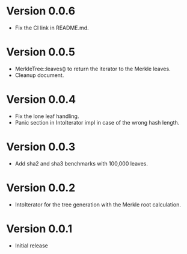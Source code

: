 # Version 0.0.6

- Fix the CI link in README.md.

# Version 0.0.5

- MerkleTree::leaves() to return the iterator to the Merkle leaves.
- Cleanup document.

# Version 0.0.4

- Fix the lone leaf handling.
- Panic section in IntoIterator impl in case of the wrong hash length.

# Version 0.0.3

- Add sha2 and sha3 benchmarks with 100,000 leaves.

# Version 0.0.2

- IntoIterator for the tree generation with the Merkle root calculation.

# Version 0.0.1

- Initial release
